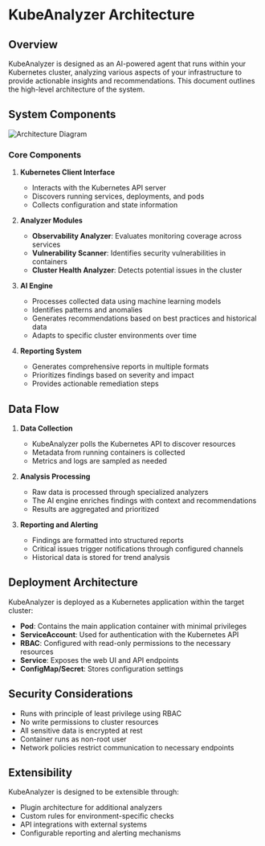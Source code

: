 # KubeAnalyzer Architecture

## Overview

KubeAnalyzer is designed as an AI-powered agent that runs within your Kubernetes cluster, analyzing various aspects of your infrastructure to provide actionable insights and recommendations. This document outlines the high-level architecture of the system.

## System Components

![Architecture Diagram](https://via.placeholder.com/800x400?text=KubeAnalyzer+Architecture+Diagram)

### Core Components

1. **Kubernetes Client Interface**
   - Interacts with the Kubernetes API server
   - Discovers running services, deployments, and pods
   - Collects configuration and state information

2. **Analyzer Modules**
   - **Observability Analyzer**: Evaluates monitoring coverage across services
   - **Vulnerability Scanner**: Identifies security vulnerabilities in containers
   - **Cluster Health Analyzer**: Detects potential issues in the cluster

3. **AI Engine**
   - Processes collected data using machine learning models
   - Identifies patterns and anomalies
   - Generates recommendations based on best practices and historical data
   - Adapts to specific cluster environments over time

4. **Reporting System**
   - Generates comprehensive reports in multiple formats
   - Prioritizes findings based on severity and impact
   - Provides actionable remediation steps

## Data Flow

1. **Data Collection**
   - KubeAnalyzer polls the Kubernetes API to discover resources
   - Metadata from running containers is collected
   - Metrics and logs are sampled as needed

2. **Analysis Processing**
   - Raw data is processed through specialized analyzers
   - The AI engine enriches findings with context and recommendations
   - Results are aggregated and prioritized

3. **Reporting and Alerting**
   - Findings are formatted into structured reports
   - Critical issues trigger notifications through configured channels
   - Historical data is stored for trend analysis

## Deployment Architecture

KubeAnalyzer is deployed as a Kubernetes application within the target cluster:

- **Pod**: Contains the main application container with minimal privileges
- **ServiceAccount**: Used for authentication with the Kubernetes API
- **RBAC**: Configured with read-only permissions to the necessary resources
- **Service**: Exposes the web UI and API endpoints
- **ConfigMap/Secret**: Stores configuration settings

## Security Considerations

- Runs with principle of least privilege using RBAC
- No write permissions to cluster resources
- All sensitive data is encrypted at rest
- Container runs as non-root user
- Network policies restrict communication to necessary endpoints

## Extensibility

KubeAnalyzer is designed to be extensible through:

- Plugin architecture for additional analyzers
- Custom rules for environment-specific checks
- API integrations with external systems
- Configurable reporting and alerting mechanisms
